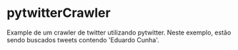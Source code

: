 # pytwitterCrawler

Example de um crawler de twitter utilizando pytwitter.
Neste exemplo, estão sendo buscados tweets contendo 'Eduardo Cunha'.
